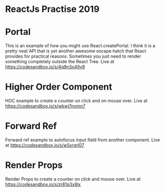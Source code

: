# ReactJs Practise 2019
# Portal
This is an example of how you might use React.createPortal. I think it is a pretty neat API that is yet another awesome escape hatch that React provides for practical reasons. Sometimes you just need to render something completely outside the React Tree. Live at https://codesandbox.io/s/4q9n3x49v9
# Higher Order Component
HOC example to create a counter on click and on mouse over. Live at https://codesandbox.io/s/wkwj7nomn7
# Forward Ref
Forward ref example to autofocus input field from another component. Live at https://codesandbox.io/s/w5xrqrl07
# Render Props
Render Props to create a counter on click and mouse over. Live at https://codesandbox.io/s/zr81q3x8lx
